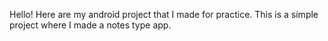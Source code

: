 Hello! Here are my android project that I made for practice. This is a simple project where I made a notes type app.
